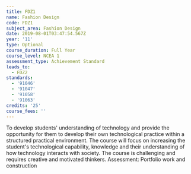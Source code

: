 ```yaml
---
title: FDZ1
name: Fashion Design
code: FDZ1
subject_area: Fashion Design
date: 2019-08-01T03:47:54.567Z
year: '11'
type: Optional
course_duration: Full Year
course_level: NCEA 1
assessment_type: Achievement Standard
leads_to:
  - FDZ2
standards:
  - '91046'
  - '91047'
  - '91058'
  - '91063'
credits: '25'
course_fees: ''
---
```

To develop students' understanding of technology and provide the opportunity for them to develop their own technological practice within a structured practical environment. The course will focus on increasing the student's technological capability, knowledge and their understanding of how technology interacts with society. The course is challenging and requires creative and motivated thinkers. Assessment: Portfolio work and construction
